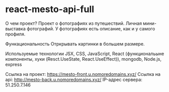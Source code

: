 # react-mesto-api-full

О чем проект?
Проект о фотографиях из путешествий. Личная мини-выставка фотографий. У фотографиях есть описание, как и у самого профиля.

Функациональность
Отркрывать картинки в большем размере.

Используемые технологии
JSX, CSS, JavaScript, React (функциональыне компоненты, хуки (Resct.UseState, React.UseEffect)), mongodb, Node.js, express

Ссылка на проект: https://mesto-front.u.nomoredomains.xyz/ 
Ссылка на api: http://mesto-back.u.nomoredomains.xyz/
IP-адрес сервера: 51.250.7.146

